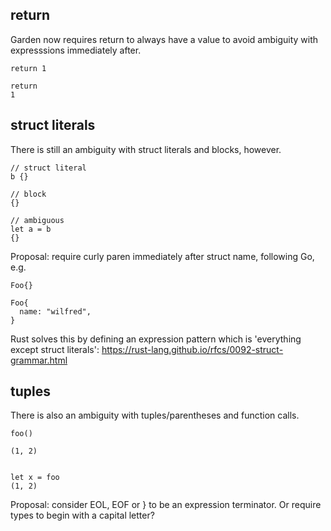 ## return

Garden now requires return to always have a value to avoid ambiguity
with expresssions immediately after.

```
return 1

return 
1
```

## struct literals

There is still an ambiguity with struct literals and blocks, however.

```
// struct literal
b {}

// block
{}

// ambiguous
let a = b
{}
```

Proposal: require curly paren immediately after struct name, following
Go, e.g.

```
Foo{}

Foo{
  name: "wilfred",
}
```

Rust solves this by defining an expression pattern which is
'everything except struct literals':
https://rust-lang.github.io/rfcs/0092-struct-grammar.html

## tuples

There is also an ambiguity with tuples/parentheses and function calls.

```
foo()

(1, 2)


let x = foo
(1, 2)
```

Proposal: consider EOL, EOF or } to be an expression terminator.
Or require types to begin with a capital letter?
